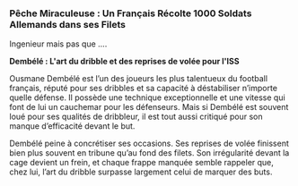 
### **Pêche Miraculeuse** : Un Français Récolte 1000 Soldats Allemands dans ses Filets


Ingenieur mais pas que ....


**Dembélé : L'art du dribble et des reprises de volée pour l'ISS**

Ousmane Dembélé est l’un des joueurs les plus talentueux du football français, réputé pour ses dribbles et sa capacité à déstabiliser n’importe quelle défense. Il possède une technique exceptionnelle et une vitesse qui font de lui un cauchemar pour les défenseurs. Mais si Dembélé est souvent loué pour ses qualités de dribbleur, il est tout aussi critiqué pour son manque d’efficacité devant le but.

Dembélé peine à concrétiser ses occasions. Ses reprises de volée finissent bien plus souvent en tribune qu’au fond des filets. Son irrégularité devant la cage devient un frein, et chaque frappe manquée semble rappeler que, chez lui, l’art du dribble surpasse largement celui de marquer des buts.





